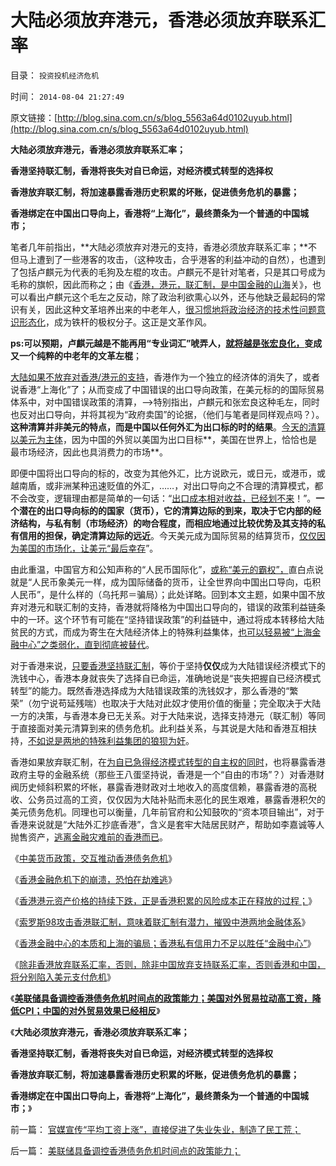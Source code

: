 # 大陆必须放弃港元，香港必须放弃联系汇率

目录： `投资投机经济危机` 

时间： `2014-08-04 21:27:49` 

原文链接：[http://blog.sina.com.cn/s/blog_5563a64d0102uyub.html](http://blog.sina.com.cn/s/blog_5563a64d0102uyub.html)

**大陆必须放弃港元，香港必须放弃联系汇率；**

**香港坚持联汇制，香港将丧失对自已命运，对经济模式转型的选择权**

**香港放弃联汇制，将加速暴露香港历史积累的坏账，促进债务危机的暴露；**

**香港绑定在中国出口导向上，香港将“上海化”，最终萧条为一个普通的中国城市；**

笔者几年前指出，**大陆必须放弃对港元的支持，香港必须放弃联系汇率；**不但马上遭到了一些港客的攻击，（这种攻击，合乎港客的利益冲动的自然），也遭到了包括卢麒元为代表的毛狗及左棍的攻击。卢麒元不是针对笔者，只是其口号成为毛称的旗帜，因此而称之；由《[香港，港元，联汇制，是中国金融的山海](http://blog.sina.com.cn/u/4a405fd90100dx60)关》，也可以看出卢麒元这个毛左之反动，除了政治利欲熏心以外，还与他缺乏最起码的常识有关，因此这种文革培养出来的中老年人，[很习惯地将政治经济的技术性问题意识形态化](../../../2009/9/28/示形于外实侵于内的爱国道德明星.md)，成为铁杆的极权分子。这正是文革作风。

**ps:可以预期，卢麒元越是不能再用“专业词汇”唬弄人，[就将越是张宏良化，](../../../2013/12/16/公方彬政委当局者迷，但与张宏良和卢麒元，仍有明显区别.md)变成又一个纯粹的中老年的文革左棍**；

[大陆如果不放弃对香港/港元的支持](../../../2012/6/25/港元是劣币.md)，香港作为一个独立的经济体的消失了，或者说香港“上海化”了；从而变成了中国错误的出口导向政策，在美元标的的国际贸易体系中，对中国错误政策的清算，——>特别指出，卢麒元和张宏良这种毛左，同时也反对出口导向，并将其视为“政府卖国”的论据，（他们与笔者是同样观点吗？）。**这种清算并非美元的特点，而是中国以任何外汇为出口标的时的结果**。[今天的清算以美元为主体](../../../2011/1/1/中国日本是美国最大“纳税人”.md)，因为中国的外贸以美国为出口目标**，美国在世界上，恰恰也是最市场经济，因此也具消费力的市场**。

即便中国将出口导向的标的，改变为其他外汇，比方说欧元，或日元，或港币，或越南盾，或非洲某种迅速贬值的外汇，……，对出口导向之不合理的清算模式，都不会改变，逻辑理由都是简单的一句话：“[出口成本相对收益，已经划不来](../../../2014/4/5/进出口不是特殊的行业，不允许挟持国民经济.md)！”。**一个潜在的出口导向标的的国家（货币），它的清算边际的到来，取决于它内部的经济结构，与私有制（市场经济）的吻合程度，而相应地通过比较优势及其支持的私有信用的担保，确定清算边际的远近**。今天美元成为国际贸易的结算货币，[仅仅因为美国的市场化，让美元“最后幸存](../../../2010/11/29/美元仍然是世界上含金量最高的货币.md)”。

由此重温，中国官方和公知声称的“人民币国际化”，[或称“美元的霸权”，](../../../2014/2/8/“美元霸权”得自全世界国家的“拥护”和“强行授予”.md)直白点说就是“人民币象美元一样，成为国际储备的货币，让全世界向中国出口导向，屯积人民币”，是什么样的（乌托邦＝骗局）；此处详略。回到本文主题，如果中国不放弃对港元和联汇制的支持，香港就将降格为中国出口导向的，错误的政策利益链条中的一环。这个环节有可能在“坚持错误政策”的利益链中，通过将成本转移给大陆贫民的方式，而成为寄生在大陆经济体上的特殊利益集体，[也可以轻易被“上海金融中心”之类弱化，直到彻底被替代](../../../2014/7/13/香港金融中心的本质和上海的骗局；.md)。

对于香港来说，[只要香港坚持联汇制](../../../2011/1/3/联汇制或将覆灭中港整体经济.md)，等价于坚持**仅仅**成为大陆错误经济模式下的洗钱中心，香港本身就丧失了选择自已命运，准确地说是“丧失把握自已经济模式转型”的能力。既然香港选择成为大陆错误政策的洗钱奴才，那么香港的“繁荣”（勿宁说苟延残喘）也取决于大陆对此奴才使用价值的衡量；完全取决于大陆一方的决策，与香港本身已无关系。对于大陆来说，选择支持港元（联汇制）等同于直接面对美元清算到来的债务危机。此利益关系，与其说是大陆和香港互相扶持，[不如说是两地的特殊利益集团的狼狈为奸](../../../2014/7/9/联汇制的含义和利益集团，对风险的掩盖，张五常的卫道；.md)。

香港如果放弃联汇制，在[为自已急得经济模式转型的自主权的同时](../../../2014/7/4/香港金融“中心”的崩溃，恐怕在劫难逃；.md)，也将暴露香港政府主导的金融系统（那些王八蛋坚持说，香港是一个“自由的市场”？）对香港财阀历史倾斜积累的坏帐，暴露香港财政对土地收入的高度信赖，暴露香港的高税收、公务员过高的工资，仅仅因为大陆补贴而未恶化的民生艰难，暴露香港积欠的美元债务危机。同理也可以衡量，几年前官府和公知鼓吹的“资本项目输出”，对于香港来说就是“大陆外汇抄底香港”，含义是套牢大陆居民财产，帮助如李嘉诚等人抛售资产，[逃离金融灾难前的香港而已](../../../2014/7/7/香港如果真的是一个自由港，香港经济体系就不会崩溃；.md)。

《[中美货币政策，交互推动香港债务危机](../../../2014/7/3/中美货币政策，交互推动香港债务危机；.md)》

《[香港金融危机下的崩溃，恐怕在劫难逃](../../../2014/7/4/香港金融“中心”的崩溃，恐怕在劫难逃；.md)》

《[香港港元资产价格的持续下跌，正是香港积累的风险成本正在释放的过程；](../../../2014/7/7/香港如果真的是一个自由港，香港经济体系就不会崩溃；.md)》

《[索罗斯98攻击香港联汇制，意味着联汇制有潜力，摧毁中港两地金融体系](../../../2014/7/9/联汇制的含义和利益集团，对风险的掩盖，张五常的卫道；.md)》

《[香港金融中心的本质和上海的骗局；香港私有信用力不足以胜任“金融中心”](../../../2014/7/13/香港金融中心的本质和上海的骗局；.md)》

《[除非香港放弃联系汇率，否则，除非中国放弃支持联系汇率，否则香港和中国，将分别陷入美元支付危机](../../../2014/7/20/中国无力支持香港，逃避联系汇率绑定下的美元债务危机；.md)》

《[**美联储具备调控香港债务危机时间点的政策能力；美国对外贸易拉动高工资，降低CPI；中国的对外贸易效果已经相反**](../../../2014/8/3/美联储具备调控香港债务危机时间点的政策能力；.md)》

《**大陆必须放弃港元，香港必须放弃联系汇率；**

**香港坚持联汇制，香港将丧失对自已命运，对经济模式转型的选择权**

**香港放弃联汇制，将加速暴露香港历史积累的坏账，促进债务危机的暴露；**

**香港绑定在中国出口导向上，香港将“上海化”，最终萧条为一个普通的中国城市；**》

前一篇： [官媒宣传“平均工资上涨”，直接促进了失业失业，制造了民工荒；](../../../2014/11/26/官媒宣传“平均工资上涨”，直接促进了失业失业，制造了民工荒；.md)

后一篇： [美联储具备调控香港债务危机时间点的政策能力；](../../../2014/8/3/美联储具备调控香港债务危机时间点的政策能力；.md)

